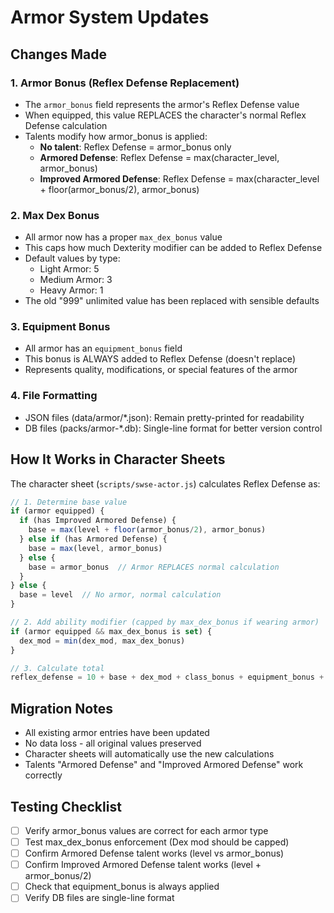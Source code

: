 
# Armor System Updates

## Changes Made

### 1. Armor Bonus (Reflex Defense Replacement)
- The `armor_bonus` field represents the armor's Reflex Defense value
- When equipped, this value REPLACES the character's normal Reflex Defense calculation
- Talents modify how armor_bonus is applied:
  - **No talent**: Reflex Defense = armor_bonus only
  - **Armored Defense**: Reflex Defense = max(character_level, armor_bonus)
  - **Improved Armored Defense**: Reflex Defense = max(character_level + floor(armor_bonus/2), armor_bonus)

### 2. Max Dex Bonus
- All armor now has a proper `max_dex_bonus` value
- This caps how much Dexterity modifier can be added to Reflex Defense
- Default values by type:
  - Light Armor: 5
  - Medium Armor: 3
  - Heavy Armor: 1
- The old "999" unlimited value has been replaced with sensible defaults

### 3. Equipment Bonus
- All armor has an `equipment_bonus` field
- This bonus is ALWAYS added to Reflex Defense (doesn't replace)
- Represents quality, modifications, or special features of the armor

### 4. File Formatting
- JSON files (data/armor/*.json): Remain pretty-printed for readability
- DB files (packs/armor-*.db): Single-line format for better version control

## How It Works in Character Sheets

The character sheet (`scripts/swse-actor.js`) calculates Reflex Defense as:

```javascript
// 1. Determine base value
if (armor equipped) {
  if (has Improved Armored Defense) {
    base = max(level + floor(armor_bonus/2), armor_bonus)
  } else if (has Armored Defense) {
    base = max(level, armor_bonus)
  } else {
    base = armor_bonus  // Armor REPLACES normal calculation
  }
} else {
  base = level  // No armor, normal calculation
}

// 2. Add ability modifier (capped by max_dex_bonus if wearing armor)
if (armor equipped && max_dex_bonus is set) {
  dex_mod = min(dex_mod, max_dex_bonus)
}

// 3. Calculate total
reflex_defense = 10 + base + dex_mod + class_bonus + equipment_bonus + misc_modifiers
```

## Migration Notes

- All existing armor entries have been updated
- No data loss - all original values preserved
- Character sheets will automatically use the new calculations
- Talents "Armored Defense" and "Improved Armored Defense" work correctly

## Testing Checklist

- [ ] Verify armor_bonus values are correct for each armor type
- [ ] Test max_dex_bonus enforcement (Dex mod should be capped)
- [ ] Confirm Armored Defense talent works (level vs armor_bonus)
- [ ] Confirm Improved Armored Defense talent works (level + armor_bonus/2)
- [ ] Check that equipment_bonus is always applied
- [ ] Verify DB files are single-line format
